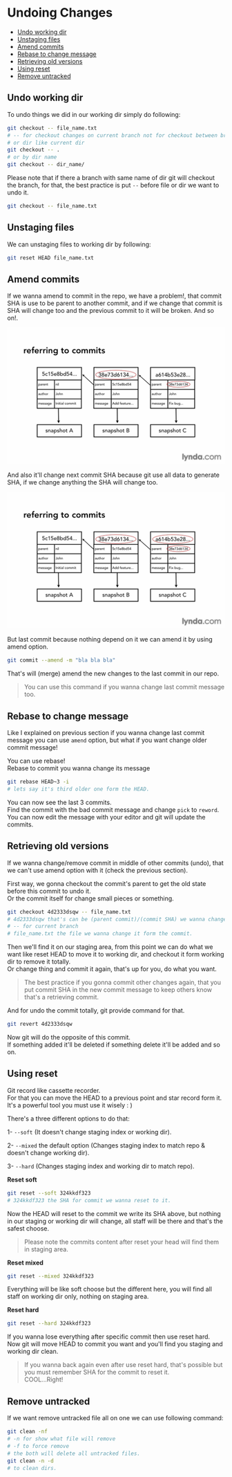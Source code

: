 # Undoing Changes

* [Undo working dir](#undo-working-dir)
* [Unstaging files](#unstaging-files)
* [Amend commits](#amend-commits)
* [Rebase to change message](#rebase-to-change-message)
* [Retrieving old versions](#retrieving-old-versions)
* [Using reset](#using-reset)
* [Remove untracked](#remove-untracked)

## Undo working dir
To undo things we did in our working dir simply do following:
```bash
git checkout -- file_name.txt
# -- for checkout changes on current branch not for checkout between branches.
# or dir like current dir
git checkout -- .
# or by dir name
git checkout -- dir_name/
```
Please note that if there a branch with same name of dir git will checkout the branch, for that, the best practice is put <code>--</code> before file or dir we want to undo it.
```bash
git checkout -- file_name.txt
```
## Unstaging files
We can unstaging files to working dir by following:
```bash
git reset HEAD file_name.txt
```
## Amend commits
If we wanna amend to commit in the repo, we have a problem!, that commit SHA is use to be parent to another commit, and if we change that commit is SHA will change too and the previous commit to it will be broken. And so on!.

![Commit parent for next commit will be broken if we change commit itself](./images/6-3-amend-commits.jpg)

And also it'll change next commit SHA because git use all data to generate SHA, if we change anything the SHA will change too.

![Next commit SHA will change if we change its parent](./images/6-3-2-amend-commits.jpg)

But last commit because nothing depend on it we can amend it by using amend option.
```bash
git commit --amend -m "bla bla bla"
```
That's will (merge) amend the new changes to the last commit in our repo.

> You can use this command if you wanna change last commit message too.

## Rebase to change message
Like I explained on previous section if you wanna change last commit message you can use <code>amend</code> option, but what if you want change older commit message!

You can use rebase! <br>
Rebase to commit you wanna change its message
```bash
git rebase HEAD~3 -i
# lets say it's third older one form the HEAD.
```
You can now see the last 3 commits. <br>
Find the commit with the bad commit message and change <code>pick</code> to <code>reword</code>. <br>
You can now edit the message with your editor and git will update the commits.

## Retrieving old versions
If we wanna change/remove commit in middle of other commits (undo), that we can't use amend option with it (check the previous section).

First way, we gonna checkout the commit's parent to get the old state before this commit to undo it. <br>
Or the commit itself for change small pieces or something.
```bash
git checkout 4d2333dsqw -- file_name.txt
# 4d2333dsqw that's can be (parent commit)/(commit SHA) we wanna change to it.
# -- for current branch
# file_name.txt the file we wanna change it form the commit.
```
Then we'll find it on our staging area, from this point we can do what we want like reset HEAD to move it to working dir, and checkout it form working dir to remove it totally. <br>
Or change thing and commit it again, that's up for you, do what you want.

> The best practice if you gonna commit other changes again, that you put commit SHA in the new commit message to keep others know that's a retrieving commit.

And for undo the commit totally, git provide command for that.
```bash
git revert 4d2333dsqw
```
Now git will do the opposite of this commit. <br>
If something added it'll be deleted if something delete it'll be added and so on.

## Using reset
Git record like cassette recorder. <br>
For that you can move the HEAD to a previous point and star record form it. <br>
It's a powerful tool you must use it wisely : )

There's a three different options to do that:

1- <code>--soft</code> (It doesn't change staging index or working dir).

2- <code>--mixed</code> the default option (Changes staging index to match repo & doesn't change working dir).

3- <code>--hard</code> (Changes staging index and working dir to match repo).

**Reset soft**
```bash
git reset --soft 324kkdf323
# 324kkdf323 the SHA for commit we wanna reset to it.
```
Now the HEAD will reset to the commit we write its SHA above, but nothing in our staging or working dir will change, all staff will be there and that's the safest choose.

> Please note the commits content after reset your head will find them in staging area.

**Reset mixed**
```bash
git reset --mixed 324kkdf323
```
Everything will be like soft choose but the different here, you will find all staff on working dir only, nothing on staging area.

**Reset hard**
```bash
git reset --hard 324kkdf323
```
If you wanna lose everything after specific commit then use reset hard. <br>
Now git will move HEAD to commit you want and you'll find you staging and working dir clean.

> If you wanna back again even after use reset hard, that's possible but you must remember SHA for the commit to reset it. <br>
COOL...Right!

## Remove untracked
If we want remove untracked file all on one we can use following command:
```bash
git clean -nf
# -n for show what file will remove
# -f to force remove
# the both will delete all untracked files.
git clean -n -d
# to clean dirs.
```
